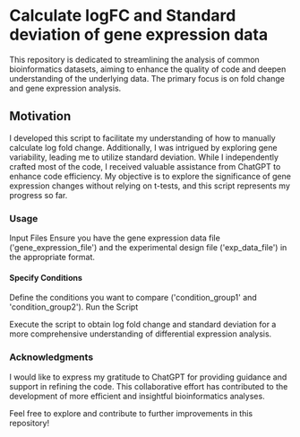 
# Calculate logFC and Standard deviation of gene expression data
This repository is dedicated to streamlining the analysis of common bioinformatics datasets, aiming to enhance the quality of code and deepen understanding of the underlying data. The primary focus is on fold change and gene expression analysis.

## Motivation
I developed this script to facilitate my understanding of how to manually calculate log fold change. Additionally, I was intrigued by exploring gene variability, leading me to utilize standard deviation. While I independently crafted most of the code, I received valuable assistance from ChatGPT to enhance code efficiency. My objective is to explore the significance of gene expression changes without relying on t-tests, and this script represents my progress so far.



### Usage
Input Files
Ensure you have the gene expression data file ('gene_expression_file') and the experimental design file ('exp_data_file') in the appropriate format.
#### Specify Conditions
Define the conditions you want to compare ('condition_group1' and 'condition_group2').
Run the Script

Execute the script to obtain log fold change and standard deviation for a more comprehensive understanding of differential expression analysis.
### Acknowledgments
I would like to express my gratitude to ChatGPT for providing guidance and support in refining the code. This collaborative effort has contributed to the development of more efficient and insightful bioinformatics analyses.

Feel free to explore and contribute to further improvements in this repository!
